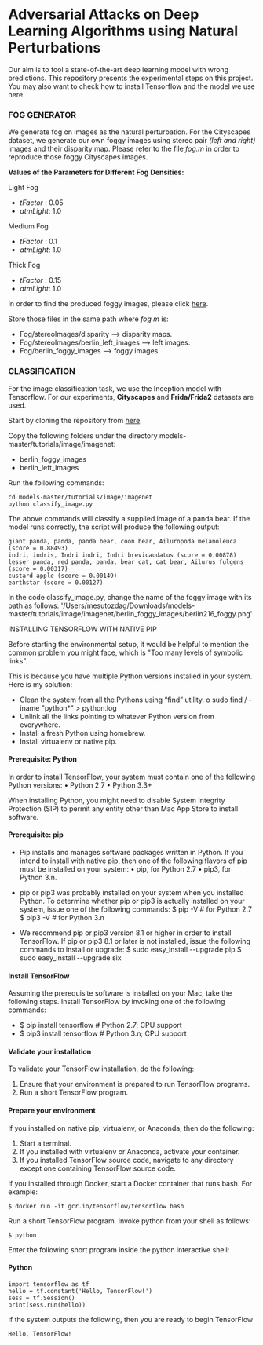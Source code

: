 # Adversarial Attacks on Deep Learning Algorithms using Natural Perturbations

Our aim is to fool a state-of-the-art deep learning model with wrong predictions. This repository presents the experimental steps on this project. You may also want to check how to install Tensorflow and the model we use here.

### FOG GENERATOR

We generate fog on images as the natural perturbation. For the Cityscapes dataset, we generate our own foggy images using stereo pair *(left and right)* images and their disparity map. Please refer to the file *fog.m* in order to reproduce those foggy Cityscapes images.

**Values of the Parameters for Different Fog Densities:**

Light Fog
- *tFactor* :  0.05
- *atmLight*: 1.0

Medium Fog
- *tFactor* :  0.1
- *atmLight*: 1.0

Thick Fog
- *tFactor* :  0.15
- *atmLight*: 1.0

In order to find the produced foggy images, please click [here](https://drive.google.com/open?id=1ae9i-BLKPuiPVTwgNvFbYDwBR2gVv9Wn).

Store those files in the same path where *fog.m* is:
- Fog/stereoImages/disparity  		     --> disparity maps.
- Fog/stereoImages/berlin_left_images        --> left images.
- Fog/berlin_foggy_images	     	     --> foggy images.

### CLASSIFICATION
For the image classification task, we use the Inception model with Tensorflow. For our experiments, **Cityscapes** and **Frida/Frida2** datasets are used.

Start by cloning the repository from [here](https://github.com/tensorflow/models).

Copy the following folders under the directory models-master/tutorials/image/imagenet:
- berlin_foggy_images
- berlin_left_images

Run the following commands:
```
cd models-master/tutorials/image/imagenet
python classify_image.py
```

The above commands will classify a supplied image of a panda bear. If the model runs correctly, the script will produce the following output:
```
giant panda, panda, panda bear, coon bear, Ailuropoda melanoleuca (score = 0.88493)
indri, indris, Indri indri, Indri brevicaudatus (score = 0.00878)
lesser panda, red panda, panda, bear cat, cat bear, Ailurus fulgens (score = 0.00317)
custard apple (score = 0.00149)
earthstar (score = 0.00127)
```

In the code classify_image.py, change the name of the foggy image with its path as follows:
'/Users/mesutozdag/Downloads/models-master/tutorials/image/imagenet/berlin_foggy_images/berlin216_foggy.png'


INSTALLING TENSORFLOW WITH NATIVE PIP

Before starting the environmental setup, it would be helpful to mention the common problem you might face, which is "Too many levels of symbolic links".

This is because you have multiple Python versions installed in your system. Here is my solution:
-	Clean the system from all the Pythons using “find” utility.
	o	sudo find / -iname "python*" > python.log
-	Unlink all the links pointing to whatever Python version from everywhere.
-	Install a fresh Python using homebrew.
-	Install virtualenv or native pip.

#### Prerequisite: Python
In order to install TensorFlow, your system must contain one of the following Python versions:
•	Python 2.7
•	Python 3.3+

When installing Python, you might need to disable System Integrity Protection (SIP) to permit any entity other than Mac App Store to install software.

#### Prerequisite: pip
- Pip installs and manages software packages written in Python. If you intend to install with native pip, then one of the following flavors of pip must be installed on your system:
•	pip, for Python 2.7
•	pip3, for Python 3.n.

- pip or pip3 was probably installed on your system when you installed Python. To determine whether pip or pip3 is actually installed on your system, issue one of the following commands:
$ pip -V  # for Python 2.7
$ pip3 -V # for Python 3.n 

- We recommend pip or pip3 version 8.1 or higher in order to install TensorFlow. If pip or pip3 8.1 or later is not installed, issue the following commands to install or upgrade:
$ sudo easy_install --upgrade pip
$ sudo easy_install --upgrade six 

#### Install TensorFlow
Assuming the prerequisite software is installed on your Mac, take the following steps. Install TensorFlow by invoking one of the following commands:
- $ pip install tensorflow      # Python 2.7; CPU support
- $ pip3 install tensorflow     # Python 3.n; CPU support

#### Validate your installation
To validate your TensorFlow installation, do the following:
1.	Ensure that your environment is prepared to run TensorFlow programs.
2.	Run a short TensorFlow program.

#### Prepare your environment
If you installed on native pip, virtualenv, or Anaconda, then do the following:
1.	Start a terminal.
2.	If you installed with virtualenv or Anaconda, activate your container.
3.	If you installed TensorFlow source code, navigate to any directory except one containing TensorFlow source code.

If you installed through Docker, start a Docker container that runs bash. For example:
```
$ docker run -it gcr.io/tensorflow/tensorflow bash
```

Run a short TensorFlow program. Invoke python from your shell as follows:
```
$ python
```

Enter the following short program inside the python interactive shell:

#### Python
```
import tensorflow as tf
hello = tf.constant('Hello, TensorFlow!')
sess = tf.Session()
print(sess.run(hello))
```

If the system outputs the following, then you are ready to begin TensorFlow 
```
Hello, TensorFlow!
```
